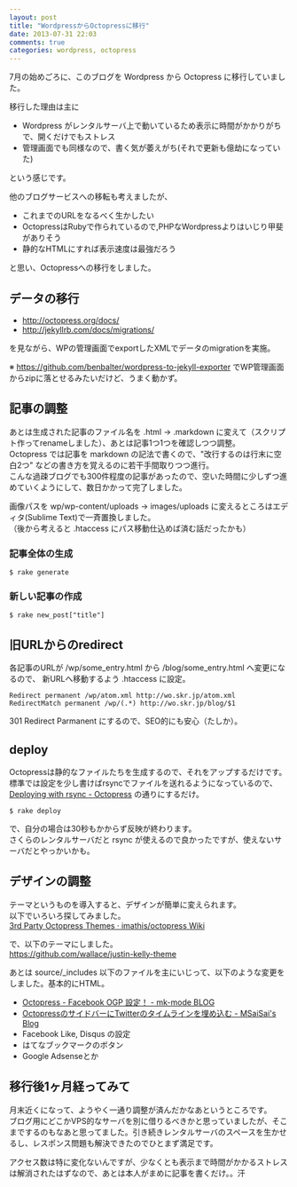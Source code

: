 ```yaml
---
layout: post
title: "WordpressからOctopressに移行"
date: 2013-07-31 22:03
comments: true
categories: wordpress, octopress
---
```

7月の始めごろに、このブログを Wordpress から Octopress に移行していました。

移行した理由は主に

- Wordpress がレンタルサーバ上で動いているため表示に時間がかかりがちで、開くだけでもストレス
- 管理画面でも同様なので、書く気が萎えがち(それで更新も億劫になっていた)

という感じです。

<!--more-->

他のブログサービスへの移転も考えましたが、

- これまでのURLをなるべく生かしたい
- OctopressはRubyで作られているので,PHPなWordpressよりはいじり甲斐がありそう
- 静的なHTMLにすれば表示速度は最強だろう

と思い、Octopressへの移行をしました。

## データの移行

- http://octopress.org/docs/  
- http://jekyllrb.com/docs/migrations/  

を見ながら、WPの管理画面でexportしたXMLでデータのmigrationを実施。

※ https://github.com/benbalter/wordpress-to-jekyll-exporter
でWP管理画面からzipに落とせるみたいだけど、うまく動かず。

## 記事の調整

あとは生成された記事のファイル名を .html -> .markdown に変えて（スクリプト作ってrenameしました）、あとは記事1つ1つを確認しつつ調整。  
Octopress では記事を markdown の記法で書くので、"改行するのは行末に空白2つ" などの書き方を覚えるのに若干手間取りつつ進行。  
こんな過疎ブログでも300件程度の記事があったので、空いた時間に少しずつ進めていくようにして、数日かかって完了しました。

画像パスを
wp/wp-content/uploads -> images/uploads
に変えるところはエディタ(Sublime Text)で一斉置換しました。  
（後から考えると .htaccess にパス移動仕込めば済む話だったかも）

### 記事全体の生成

    $ rake generate

### 新しい記事の作成

    $ rake new_post["title"]

## 旧URLからのredirect

各記事のURLが /wp/some_entry.html から /blog/some_entry.html へ変更になるので、 新URLへ移動するよう .htaccess に設定。

    Redirect permanent /wp/atom.xml http://wo.skr.jp/atom.xml
    RedirectMatch permanent /wp/(.*) http://wo.skr.jp/blog/$1

301 Redirect Parmanent にするので、SEO的にも安心（たしか）。

## deploy

Octopressは静的なファイルたちを生成するので、それをアップするだけです。  標準では設定を少し書けばrsyncでファイルを送れるようになっているので、 [Deploying with rsync - Octopress](http://octopress.org/docs/deploying/rsync/) の通りにするだけ。

    $ rake deploy

で、自分の場合は30秒もかからず反映が終わります。  
さくらのレンタルサーバだと rsync が使えるので良かったですが、使えないサーバだとやっかいかも。

## デザインの調整

テーマというものを導入すると、デザインが簡単に変えられます。  
以下でいろいろ探してみました。  
[3rd Party Octopress Themes · imathis/octopress Wiki](https://github.com/imathis/octopress/wiki/3rd-Party-Octopress-Themes)

で、以下のテーマにしました。  
https://github.com/wallace/justin-kelly-theme

あとは source/_includes 以下のファイルを主にいじって、以下のような変更をしました。基本的にHTML。

- [Octopress - Facebook OGP 設定！ - mk-mode BLOG](http://www.mk-mode.com/octopress/2012/12/31/octopress-facebook-ogp/)
- [OctopressのサイドバーにTwitterのタイムラインを埋め込む - MSaiSai's Blog](http://msaisai.github.io/blog/2013/06/19/octopress-twitter/)
- Facebook Like, Disqus の設定
- はてなブックマークのボタン
- Google Adsenseとか

## 移行後1ヶ月経ってみて

月末近くになって、ようやく一通り調整が済んだかなあというところです。  
ブログ用にどこかVPS的なサーバを別に借りるべきかと思っていましたが、そこまでするのもなあと思ってました。引き続きレンタルサーバのスペースを生かせるし、レスポンス問題も解決できたのでひとまず満足です。 

アクセス数は特に変化ないんですが、少なくとも表示まで時間がかかるストレスは解消されたはずなので、あとは本人がまめに記事を書くだけ。。汗

